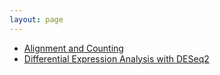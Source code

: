 ```yaml
---
layout: page
---
```


* [Alignment and Counting](rnaseq-align-count)
* [Differential Expression Analysis with DESeq2](rnaseq-diff-expr)
